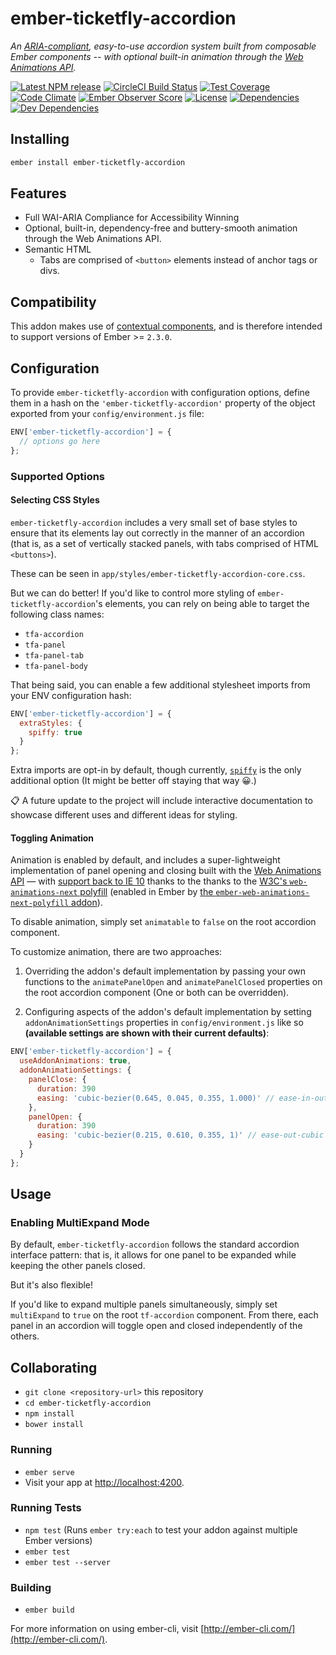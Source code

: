 # ember-ticketfly-accordion

_An [ARIA-compliant](https://www.w3.org/TR/wai-aria-practices-1.1/#accordion), easy-to-use
accordion system built from composable Ember components -- with
optional built-in animation through the [Web Animations API](https://developer.mozilla.org/en-US/docs/Web/API/Web_Animations_API)._

[![Latest NPM release][npm-badge]][npm-badge-url]
[![CircleCI Build Status][circle-badge]][circle-badge-url]
[![Test Coverage][coverage-badge]][coverage-badge-url]
[![Code Climate][codeclimate-badge]][codeclimate-badge-url]
[![Ember Observer Score][ember-observer-badge]][ember-observer-badge-url]
[![License][license-badge]][license-badge-url]
[![Dependencies][dependencies-badge]][dependencies-badge-url]
[![Dev Dependencies][devDependencies-badge]][devDependencies-badge-url]


## Installing

```sh
ember install ember-ticketfly-accordion
```

## Features

- Full WAI-ARIA Compliance for Accessibility Winning
- Optional, built-in, dependency-free and buttery-smooth animation through the Web Animations API.
- Semantic HTML
  + Tabs are comprised of `<button>` elements instead of anchor tags or divs.    

## Compatibility

This addon makes use of [contextual components](http://emberjs.com/blog/2016/01/15/ember-2-3-released.html#toc_contextual-components), and is therefore
intended to support versions of Ember >= `2.3.0`.


## Configuration

To provide `ember-ticketfly-accordion` with configuration options, define
them in a hash on the `'ember-ticketfly-accordion'` property of the object
exported from your `config/environment.js` file:

```js
ENV['ember-ticketfly-accordion'] = {
  // options go here
};
```

### Supported Options

#### Selecting CSS Styles

`ember-ticketfly-accordion` includes a very small set of base
styles to ensure that its elements lay out correctly in the manner
of an accordion (that is, as a set of vertically stacked panels, with tabs
comprised of HTML `<buttons>`).

These can be seen in `app/styles/ember-ticketfly-accordion-core.css`.

But we can do better! If you'd like to control more styling of
`ember-ticketfly-accordion`'s elements, you can rely on being able to target
the following class names:

- `tfa-accordion`
- `tfa-panel`
- `tfa-panel-tab`
- `tfa-panel-body`

That being said, you can enable a few additional stylesheet imports
from your ENV configuration hash:

```js
ENV['ember-ticketfly-accordion'] = {
  extraStyles: {
    spiffy: true
  }
};
```

Extra imports are opt-in by default, though currently, [`spiffy`](./app/styles/ember-ticketfly-accordion-spiffy.css) is
the only additional option (It might be better off staying that way 😀.)

📋 A future update to the project will include interactive documentation to showcase
different uses and different ideas for styling.

#### Toggling Animation

Animation is enabled by default, and includes a super-lightweight implementation of
panel opening and closing built with the [Web Animations API](https://developer.mozilla.org/en-US/docs/Web/API/Web_Animations_API) &mdash; with [support back
to IE 10](https://github.com/web-animations/web-animations-js/blob/master/docs/support.md#browser-support) thanks to the
thanks to the [W3C's `web-animations-next` polyfill](https://github.com/web-animations/web-animations-next)
(enabled in Ember by [the `ember-web-animations-next-polyfill` addon](https://github.com/web-animations/web-animations-next)).

To disable animation, simply set `animatable` to `false` on the root accordion component.

To customize animation, there are two approaches:

1. Overriding the addon's default implementation by passing your own functions to
the `animatePanelOpen` and `animatePanelClosed` properties on the root accordion component (One
or both can be overridden).

2. Configuring aspects of the addon's default implementation by setting `addonAnimationSettings` properties
in `config/environment.js` like so **(available settings are shown with their current defaults)**:

```js
ENV['ember-ticketfly-accordion'] = {
  useAddonAnimations: true,
  addonAnimationSettings: {
    panelClose: {
      duration: 390
      easing: 'cubic-bezier(0.645, 0.045, 0.355, 1.000)' // ease-in-out-cubic
    },
    panelOpen: {
      duration: 390
      easing: 'cubic-bezier(0.215, 0.610, 0.355, 1)' // ease-out-cubic
    }
  }
};
```

## Usage

### Enabling MultiExpand Mode

By default, `ember-ticketfly-accordion` follows the standard accordion
interface pattern: that is, it allows for one panel to be expanded while
keeping the other panels closed.

But it's also flexible!

If you'd like to expand multiple panels simultaneously, simply set
`multiExpand` to `true` on the root `tf-accordion` component. From there,
each panel in an accordion will toggle open and closed independently of the others.  


## Collaborating

* `git clone <repository-url>` this repository
* `cd ember-ticketfly-accordion`
* `npm install`
* `bower install`

### Running

* `ember serve`
* Visit your app at [http://localhost:4200](http://localhost:4200).

### Running Tests

* `npm test` (Runs `ember try:each` to test your addon against multiple Ember versions)
* `ember test`
* `ember test --server`

### Building

* `ember build`

For more information on using ember-cli, visit [http://ember-cli.com/](http://ember-cli.com/).



[npm-badge]: https://img.shields.io/npm/v/ember-ticketfly-accordion.svg
[npm-badge-url]: https://www.npmjs.com/package/ember-ticketfly-accordion
[circle-badge]: https://circleci.com/gh/Ticketfly/ember-ticketfly-accordion/tree/master.svg?style=svg&circle-token={{CIRCLE_TOKEN}}
[circle-badge-url]: https://circleci.com/gh/Ticketfly/ember-ticketfly-accordion/tree/master
[codeclimate-badge]: https://img.shields.io/codeclimate/github/Ticketfly/ember-ticketfly-accordion.svg
[codeclimate-badge-url]: https://codeclimate.com/github/Ticketfly/ember-ticketfly-accordion
[coverage-badge]: https://codeclimate.com/repos/580452d5c451cf0072003bc5/badges/fe9856d5b427c83eec3c/coverage.svg
[coverage-badge-url]: https://codeclimate.com/repos/580452d5c451cf0072003bc5/coverage
[ember-observer-badge]: http://emberobserver.com/badges/ember-ticketfly-accordion.svg
[ember-observer-badge-url]: http://emberobserver.com/addons/ember-ticketfly-accordion
[license-badge]: https://img.shields.io/npm/l/ember-ticketfly-accordion.svg
[license-badge-url]: LICENSE.md
[dependencies-badge]: https://img.shields.io/david/Ticketfly/ember-ticketfly-accordion.svg
[dependencies-badge-url]: https://david-dm.org/Ticketfly/ember-ticketfly-accordion
[devDependencies-badge]: https://img.shields.io/david/dev/Ticketfly/ember-ticketfly-accordion.svg
[devDependencies-badge-url]: https://david-dm.org/Ticketfly/ember-ticketfly-accordion#info=devDependencies
